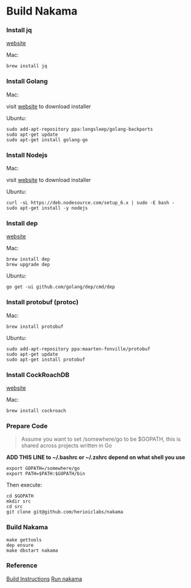# Build Nakama

### Install jq

[website](https://stedolan.github.io/jq/download/)

Mac:

```
brew install jq
```

### Install Golang

Mac:

visit [website](https://golang.org/dl/) to download installer

Ubuntu: 

```
sudo add-apt-repository ppa:longsleep/golang-backports
sudo apt-get update
sudo apt-get install golang-go
```

### Install Nodejs

Mac:

visit [website](https://nodejs.org/en/download/) to download installer

Ubuntu: 

```
curl -sL https://deb.nodesource.com/setup_6.x | sudo -E bash -
sudo apt-get install -y nodejs
```

### Install dep

[website](https://github.com/golang/dep)

Mac:

```
brew install dep
brew upgrade dep
```

Ubuntu:

```
go get -ui github.com/golang/dep/cmd/dep
```

### Install protobuf (protoc)

Mac:

```
brew install protobuf
```

Ubuntu: 

```
sudo add-apt-repository ppa:maarten-fonville/protobuf
sudo apt-get update
sudo apt-get install protobuf
```

### Install CockRoachDB

[website](https://www.cockroachlabs.com/docs/stable/install-cockroachdb.html)

Mac:

```
brew install cockroach
```

### Prepare Code

> Assume you want to set /somewhere/go to be $GOPATH, this is shared across projects written in Go

**ADD THIS LINE to ~/.bashrc or ~/.zshrc depend on what shell you use**

```
export GOPATH=/somewhere/go
export PATH=$PATH:$GOPATH/bin
```


Then execute:

```
cd $GOPATH
mkdir src
cd src
git clone git@github.com/herioiclabs/nakama
```

### Build Nakama

```
make gettools
dep ensure
make dbstart nakama
```

### Reference

[Build Instructions](https://github.com/heroiclabs/nakama)
[Run nakama](https://heroiclabs.com/docs/install-docker-quickstart/)
